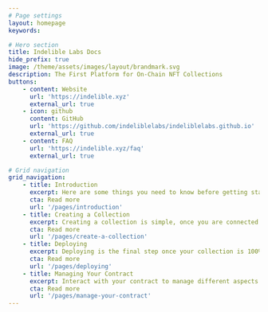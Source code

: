 ```yaml
---
# Page settings
layout: homepage
keywords:

# Hero section
title: Indelible Labs Docs
hide_prefix: true
image: /theme/assets/images/layout/brandmark.svg
description: The First Platform for On-Chain NFT Collections
buttons:
    - content: Website
      url: 'https://indelible.xyz'
      external_url: true
    - icon: github
      content: GitHub
      url: 'https://github.com/indeliblelabs/indeliblelabs.github.io'
      external_url: true
    - content: FAQ
      url: 'https://indelible.xyz/faq'
      external_url: true

# Grid navigation
grid_navigation:
    - title: Introduction
      excerpt: Here are some things you need to know before getting started.
      cta: Read more
      url: '/pages/introduction'
    - title: Creating a Collection
      excerpt: Creating a collection is simple, once you are connected and get presented with the initial screen.
      cta: Read more
      url: '/pages/create-a-collection'
    - title: Deploying
      excerpt: Deploying is the final step once your collection is 100% ready.
      cta: Read more
      url: '/pages/deploying'
    - title: Managing Your Contract
      excerpt: Interact with your contract to manage different aspects of your minting process and more.
      cta: Read more
      url: '/pages/manage-your-contract'
---
```

